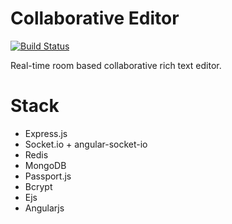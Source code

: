 # Collaborative Editor

[![Build Status](https://travis-ci.org/ozzimpact/collaborative-editor.svg?branch=master)](https://travis-ci.org/ozzimpact/collaborative-editor)

Real-time room based collaborative rich text editor.


# Stack
* Express.js
* Socket.io + angular-socket-io
* Redis 
* MongoDB
* Passport.js 
* Bcrypt 
* Ejs
* Angularjs


